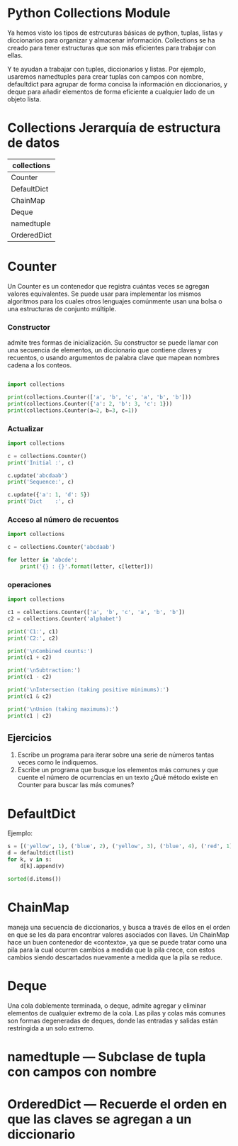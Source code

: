 # Python Collections Module

Ya hemos visto los tipos de estrcuturas básicas de python, tuplas, listas y diccionarios para organizar y almacenar información. Collections se ha creado para tener estructuras que son más eficientes para trabajar con ellas.

Y te ayudan a trabajar con tuples, diccionarios y listas. Por ejemplo, usaremos namedtuples para crear tuplas con campos con nombre, defaultdict para agrupar de forma concisa la información en diccionarios, y deque para añadir elementos de forma eficiente a cualquier lado de un objeto lista.

# Collections Jerarquía de estructura de datos

| collections |
|-------------|
| Counter     |
| DefaultDict |
| ChainMap    |
| Deque       |
| namedtuple  |
| OrderedDict |

# Counter

Un Counter es un contenedor que registra cuántas veces se agregan valores equivalentes. Se puede usar para implementar los mismos algoritmos para los cuales otros lenguajes comúnmente usan una bolsa o una estructuras de conjunto múltiple.

### Constructor
admite tres formas de inicialización. Su constructor se puede llamar con una secuencia de elementos, un diccionario que contiene claves y recuentos, o usando argumentos de palabra clave que mapean nombres cadena a los conteos.

```python

import collections

print(collections.Counter(['a', 'b', 'c', 'a', 'b', 'b']))
print(collections.Counter({'a': 2, 'b': 3, 'c': 1}))
print(collections.Counter(a=2, b=3, c=1))

```

### Actualizar

```python
import collections

c = collections.Counter()
print('Initial :', c)

c.update('abcdaab')
print('Sequence:', c)

c.update({'a': 1, 'd': 5})
print('Dict    :', c)
```

### Acceso al número de recuentos

```python
import collections

c = collections.Counter('abcdaab')

for letter in 'abcde':
    print('{} : {}'.format(letter, c[letter]))
```

### operaciones

```python
import collections

c1 = collections.Counter(['a', 'b', 'c', 'a', 'b', 'b'])
c2 = collections.Counter('alphabet')

print('C1:', c1)
print('C2:', c2)

print('\nCombined counts:')
print(c1 + c2)

print('\nSubtraction:')
print(c1 - c2)

print('\nIntersection (taking positive minimums):')
print(c1 & c2)

print('\nUnion (taking maximums):')
print(c1 | c2)
```

## Ejercicios

1. Escribe un programa para iterar sobre una serie de números tantas veces como le indiquemos.
2. Escribe un programa que busque los elementos más comunes y que cuente el número de ocurrencias en un texto
   ¿Qué método existe en Counter para buscar las más comunes?

# DefaultDict

Ejemplo:

```python
s = [('yellow', 1), ('blue', 2), ('yellow', 3), ('blue', 4), ('red', 1)]
d = defaultdict(list)
for k, v in s:
    d[k].append(v)

sorted(d.items())

```

# ChainMap

maneja una secuencia de diccionarios, y busca a través de ellos en el orden en que se les da para encontrar valores asociados con llaves. Un ChainMap hace un buen contenedor de «contexto», ya que se puede tratar como una pila para la cual ocurren cambios a medida que la pila crece, con estos cambios siendo descartados nuevamente a medida que la pila se reduce.

# Deque

Una cola doblemente terminada, o deque, admite agregar y eliminar elementos de cualquier extremo de la cola. Las pilas y colas más comunes son formas degeneradas de deques, donde las entradas y salidas están restringida a un solo extremo.

# namedtuple — Subclase de tupla con campos con nombre

# OrderedDict — Recuerde el orden en que las claves se agregan a un diccionario
